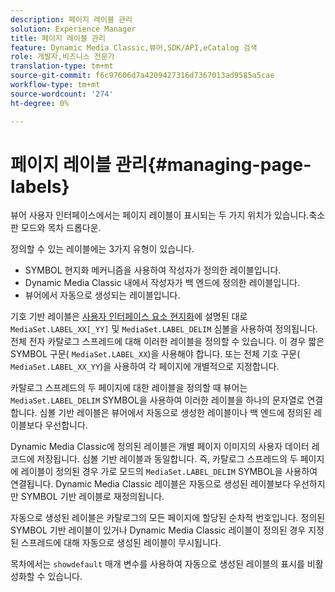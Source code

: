 ```yaml
---
description: 페이지 레이블 관리
solution: Experience Manager
title: 페이지 레이블 관리
feature: Dynamic Media Classic,뷰어,SDK/API,eCatalog 검색
role: 개발자,비즈니스 전문가
translation-type: tm+mt
source-git-commit: f6c97606d7a4209427316d7367013ad9585a5cae
workflow-type: tm+mt
source-wordcount: '274'
ht-degree: 0%

---
```



# 페이지 레이블 관리{#managing-page-labels}

뷰어 사용자 인터페이스에서는 페이지 레이블이 표시되는 두 가지 위치가 있습니다.축소판 모드와 목차 드롭다운.

정의할 수 있는 레이블에는 3가지 유형이 있습니다.

* SYMBOL 현지화 메커니즘을 사용하여 작성자가 정의한 레이블입니다.
* Dynamic Media Classic 내에서 작성자가 백 엔드에 정의한 레이블입니다.
* 뷰어에서 자동으로 생성되는 레이블입니다.

기호 기반 레이블은 [사용자 인터페이스 요소 현지화](../../c-html5-s7-aem-asset-viewers/c-html5-20-ecatalog-viewer-about/c-html5-20-ecatalog-viewer-localization.md#concept-cbfc39344c494eb7b9f6a272cff0cc74)에 설명된 대로 `MediaSet.LABEL_XX[_YY]` 및 `MediaSet.LABEL_DELIM` 심볼을 사용하여 정의됩니다. 전체 전자 카탈로그 스프레드에 대해 이러한 레이블을 정의할 수 있습니다. 이 경우 짧은 SYMBOL 구문( `MediaSet.LABEL_XX`)을 사용해야 합니다. 또는 전체 기호 구문( `MediaSet.LABEL_XX_YY`)을 사용하여 각 페이지에 개별적으로 지정합니다.

카탈로그 스프레드의 두 페이지에 대한 레이블을 정의할 때 뷰어는 `MediaSet.LABEL_DELIM` SYMBOL을 사용하여 이러한 레이블을 하나의 문자열로 연결합니다. 심볼 기반 레이블은 뷰어에서 자동으로 생성한 레이블이나 백 엔드에 정의된 레이블보다 우선합니다.

Dynamic Media Classic에 정의된 레이블은 개별 페이지 이미지의 사용자 데이터 레코드에 저장됩니다. 심볼 기반 레이블과 동일합니다. 즉, 카탈로그 스프레드의 두 페이지에 레이블이 정의된 경우 가로 모드의 `MediaSet.LABEL_DELIM` SYMBOL을 사용하여 연결됩니다. Dynamic Media Classic 레이블은 자동으로 생성된 레이블보다 우선하지만 SYMBOL 기반 레이블로 재정의됩니다.

자동으로 생성된 레이블은 카탈로그의 모든 페이지에 할당된 순차적 번호입니다. 정의된 SYMBOL 기반 레이블이 있거나 Dynamic Media Classic 레이블이 정의된 경우 지정된 스프레드에 대해 자동으로 생성된 레이블이 무시됩니다.

목차에서는 `showdefault` 매개 변수를 사용하여 자동으로 생성된 레이블의 표시를 비활성화할 수 있습니다.
